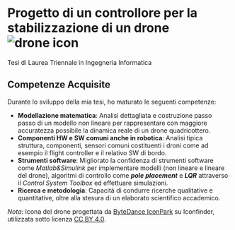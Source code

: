 # Progetto di un controllore per la stabilizzazione di un drone ![drone icon](https://github.com/user-attachments/assets/df7b5d9e-06c1-4c0f-aa84-b7a0faf4d96b)



Tesi di Laurea Triennale in Ingegneria Informatica

## Competenze Acquisite

Durante lo sviluppo della mia tesi, ho maturato le seguenti competenze:

- **Modellazione matematica**: Analisi dettagliata e costruzione passo passo di un modello non lineare per rappresentare con maggiore accuratezza possibile la dinamica reale di un drone quadricottero.
- **Componenti HW e SW comuni anche in robotica**: Analisi tipica struttura, componenti, sensori comuni costituenti i droni come ad esempio il flight controller e il relativo SW di bordo.
- **Strumenti software**: Migliorato la confidenza di strumenti software come _Matlab&Simulink_ per implementare modelli (non lineare e lineare del drone), algoritmi di controllo come _**pole placement**_ e _**LQR**_ attraverso il _Control System Toolbox_ ed effettuare simulazioni.
- **Ricerca e metodologia**: Capacità di condurre ricerche qualitative e quantitative, oltre alla stesura di un elaborato scientifico accademico.

<!--## Riferimenti

Se desideri ulteriori dettagli o discussioni, puoi contattarmi a o visitare il mio profilo. (aggiungere, in arrivo)-->
_Nota_:
Icona del drone progettata da [ByteDance IconPark](https://www.iconfinder.com/icons/9068987/drone_icon) su Iconfinder, utilizzata sotto licenza [CC BY 4.0](https://creativecommons.org/licenses/by/4.0/).

